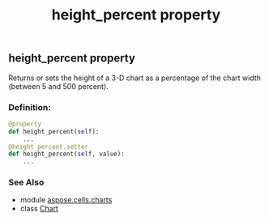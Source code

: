 ﻿---
title: height_percent property
second_title: Aspose.Cells for Python via .NET API References
description: 
type: docs
weight: 290
url: /aspose.cells.charts/chart/height_percent/
is_root: false
---

## height_percent property


Returns or sets the height of a 3-D chart as a percentage of the chart width (between 5 and 500 percent).
### Definition:
```python
@property
def height_percent(self):
    ...
@height_percent.setter
def height_percent(self, value):
    ...
```

### See Also
* module [aspose.cells.charts](../../)
* class [Chart](/cells/python-net/aspose.cells.charts/chart)
